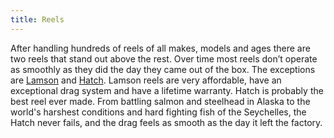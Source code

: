 ```yaml
---
title: Reels
---
```


After handling hundreds of reels of all makes, models and ages there are two reels that stand out above the rest. Over time most reels don’t operate as smoothly as they did the day they came out of the box. The exceptions are [Lamson](https://www.waterworks-lamson.com/) and [Hatch](https://www.hatchoutdoors.com/). Lamson reels are very affordable, have an exceptional drag system and have a lifetime warranty. Hatch is probably the best reel ever made. From battling salmon and steelhead in Alaska to the world's harshest conditions and hard fighting fish of the Seychelles, the Hatch never fails, and the drag feels as smooth as the day it left the factory.
